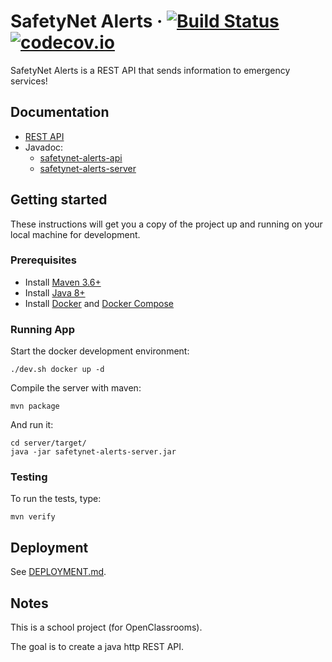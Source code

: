 # SafetyNet Alerts &middot; [![Build Status](https://travis-ci.com/np111/P5_safetynet.svg?branch=master)](https://travis-ci.com/np111/P5_safetynet) [![codecov.io](https://codecov.io/github/np111/P5_safetynet/coverage.svg?branch=master)](https://codecov.io/github/np111/P5_safetynet?branch=master)

SafetyNet Alerts is a REST API that sends information to emergency services!

## Documentation

- [REST API](https://np111.github.io/P5_safetynet/httpapi/)
- Javadoc:
  - [safetynet-alerts-api](https://np111.github.io/P5_safetynet/javadoc/api/)
  - [safetynet-alerts-server](https://np111.github.io/P5_safetynet/javadoc/server/)

## Getting started

These instructions will get you a copy of the project up and running on your
local machine for development.

### Prerequisites

- Install [Maven 3.6+](https://maven.apache.org/download.cgi)
- Install [Java 8+](https://adoptopenjdk.net/?variant=openjdk8&jvmVariant=hotspot)
- Install [Docker](https://docs.docker.com/get-docker/) and [Docker Compose](https://docs.docker.com/compose/install/)

### Running App

Start the docker development environment:
```
./dev.sh docker up -d
```

Compile the server with maven:
```
mvn package
```

And run it:
```
cd server/target/
java -jar safetynet-alerts-server.jar
```

### Testing

To run the tests, type:
```
mvn verify
```

## Deployment

See [DEPLOYMENT.md](./DEPLOYMENT.md).

## Notes

This is a school project (for OpenClassrooms).

The goal is to create a java http REST API.
